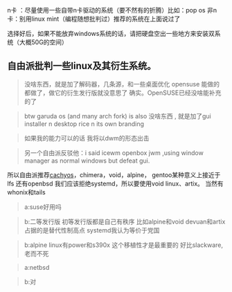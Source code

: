 n卡 ：尽量使用一些自带n卡驱动的系统（要不然有的折腾）比如：pop os 
非n卡：别用linux mint（编程随想批判过）推荐的系统在上面说过了

选择好后，如果不能放弃windows系统的话，请把硬盘空出一些地方来安装双系统（大概50G的空间）

## 自由派批判一些linux及其衍生系统。
> 没啥东西，就是加了解码器，几条源，和一些桌面优化
opensuse 能做的都做了，做它的衍生发行版就没意思了
确实。OpenSUSE已经没啥能补充的了

> btw garuda os (and many arch fork) is also 没啥东西 , 就是加了gui installer n desktop rice n its own branding


> 如果我的能力可以的话
我将以dwm的形态出击

> 另一个自由派反驳他：i said icewm openbox jwm ,using window manager as normal windows but defeat gui.

所以自由派推荐[cachyos](https://cachyos.org)，chimera，void，alpine， gentoo某种意义上接近于lfs
还有openbsd
我们应该拒绝systemd，所以要使用void linux、artix。
当然有whonix和tails

>a:suse好用吗

>b:二等发行版
初等发行版都是自己有秩序
比如alpine和void
devuan和artix占据的是替代性制高点
systemd我认为等价于党国


>b:alpine linux有power和s390x
这个移植性才是最重要的
好比slackware,老而不死

>a:netbsd

>b:对

